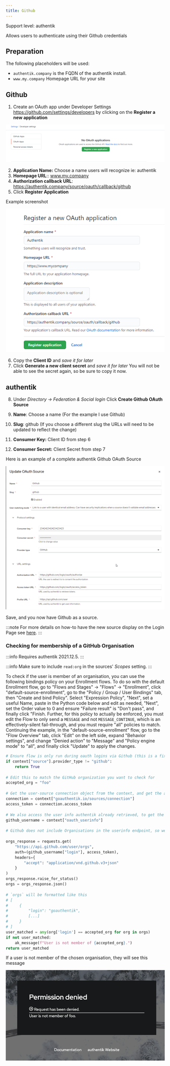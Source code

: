 ```yaml
---
title: Github
---
```


<span class="badge badge--primary">Support level: authentik</span>

Allows users to authenticate using their Github credentials

## Preparation

The following placeholders will be used:

-   `authentik.company` is the FQDN of the authentik install.
-   `www.my.company` Homepage URL for your site

## Github

1. Create an OAuth app under Developer Settings https://github.com/settings/developers by clicking on the **Register a new application**

![Register OAuth App](githubdeveloper1.png)

2. **Application Name:** Choose a name users will recognize ie: authentik
3. **Homepage URL**:: www.my.company
4. **Authorization callback URL**: https://authentik.company/source/oauth/callback/github
5. Click **Register Application**

Example screenshot

![](githubdeveloperexample.png)

6. Copy the **Client ID** and _save it for later_
7. Click **Generate a new client secret** and _save it for later_ You will not be able to see the secret again, so be sure to copy it now.

## authentik

8. Under _Directory -> Federation & Social login_ Click **Create Github OAuth Source**

9. **Name**: Choose a name (For the example I use Github)
10. **Slug**: github (If you choose a different slug the URLs will need to be updated to reflect the change)
11. **Consumer Key:** Client ID from step 6
12. **Consumer Secret:** Client Secret from step 7

Here is an example of a complete authentik Github OAuth Source

![](githubexample2.png)

Save, and you now have Github as a source.

:::note
For more details on how-to have the new source display on the Login Page see [here](../general#add-sources-to-default-login-page).
:::

### Checking for membership of a GitHub Organisation

:::info
Requires authentik 2021.12.5.
:::

:::info
Make sure to include `read:org` in the sources' _Scopes_ setting.
:::

To check if the user is member of an organisation, you can use the following bindings policy on your Enrollment flows. To do so with the default Enrollment flow, go to "Flows and Stages" -> "Flows" -> "Enrollment", click "default-source-enrollment", go to the "Policy / Group / User Bindings" tab, then "Create and bind Policy". Select "Expression Policy", "Next", set a useful Name, paste in the Python code below and edit as needed, "Next", set the Order value to 0 and ensure "Failure result" is "Don't pass", and finally click "Finish. Further, for this policy to actually be enforced, you must edit the Flow to only send a `MESSAGE` and not `MESSAGE_CONTINUE`, which is an effectively-silent fail-through, and you must require "all" policies to match. Continuing the example, in the "default-source-enrollment" flow, go to the "Flow Overview" tab, click "Edit" on the left side, expand "Behavior settings", and change "Denied action" to "Message" and "Policy engine mode" to "all", and finally click "Update" to apply the changes.

```python
# Ensure flow is only run during oauth logins via Github (this is a fixed type regardless of what you name your provider)
if context["source"].provider_type != "github":
    return True

# Edit this to match the GitHub organization you want to check for
accepted_org = "foo"

# Get the user-source connection object from the context, and get the access token
connection = context["goauthentik.io/sources/connection"]
access_token = connection.access_token

# We also access the user info authentik already retrieved, to get the correct username
github_username = context["oauth_userinfo"]

# Github does not include Organisations in the userinfo endpoint, so we have to call another URL

orgs_response = requests.get(
    "https://api.github.com/user/orgs",
    auth=(github_username["login"], access_token),
    headers={
        "accept": "application/vnd.github.v3+json"
    }
)
orgs_response.raise_for_status()
orgs = orgs_response.json()

# `orgs` will be formatted like this
# [
#     {
#         "login": "goauthentik",
#         [...]
#     }
# ]
user_matched = any(org['login'] == accepted_org for org in orgs)
if not user_matched:
    ak_message(f"User is not member of {accepted_org}.")
return user_matched
```

If a user is not member of the chosen organisation, they will see this message

![](./github_org_membership.png)
